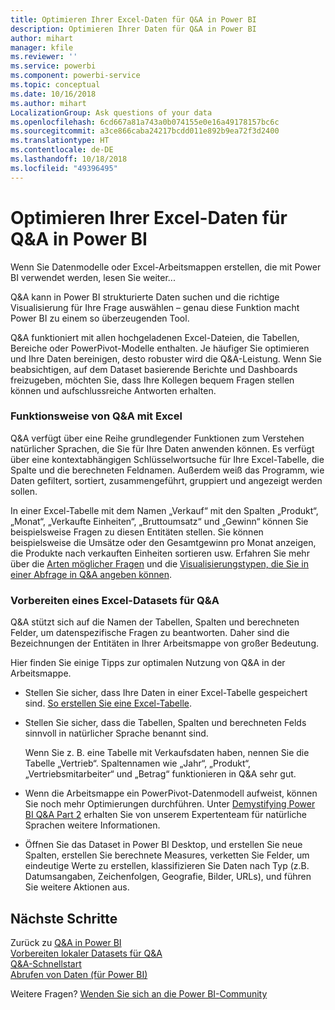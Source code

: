 ```yaml
---
title: Optimieren Ihrer Excel-Daten für Q&A in Power BI
description: Optimieren Ihrer Daten für Q&A in Power BI
author: mihart
manager: kfile
ms.reviewer: ''
ms.service: powerbi
ms.component: powerbi-service
ms.topic: conceptual
ms.date: 10/16/2018
ms.author: mihart
LocalizationGroup: Ask questions of your data
ms.openlocfilehash: 6cd667a81a743a0b074155e0e16a49178157bc6c
ms.sourcegitcommit: a3ce866caba24217bcdd011e892b9ea72f3d2400
ms.translationtype: HT
ms.contentlocale: de-DE
ms.lasthandoff: 10/18/2018
ms.locfileid: "49396495"
---
```

# <a name="how-to-make-your-excel-data-work-well-with-qa-in-power-bi"></a>Optimieren Ihrer Excel-Daten für Q&A in Power BI
Wenn Sie Datenmodelle oder Excel-Arbeitsmappen erstellen, die mit Power BI verwendet werden, lesen Sie weiter...

Q&A kann in Power BI strukturierte Daten suchen und die richtige Visualisierung für Ihre Frage auswählen – genau diese Funktion macht Power BI zu einem so überzeugenden Tool.   

Q&A funktioniert mit allen hochgeladenen Excel-Dateien, die Tabellen, Bereiche oder PowerPivot-Modelle enthalten. Je häufiger Sie optimieren und Ihre Daten bereinigen, desto robuster wird die Q&A-Leistung.  Wenn Sie beabsichtigen, auf dem Dataset basierende Berichte und Dashboards freizugeben, möchten Sie, dass Ihre Kollegen bequem Fragen stellen können und aufschlussreiche Antworten erhalten.

### <a name="how-qa-works-with-excel"></a>Funktionsweise von Q&A mit Excel
Q&A verfügt über eine Reihe grundlegender Funktionen zum Verstehen natürlicher Sprachen, die Sie für Ihre Daten anwenden können. Es verfügt über eine kontextabhängigen Schlüsselwortsuche für Ihre Excel-Tabelle, die Spalte und die berechneten Feldnamen. Außerdem weiß das Programm, wie Daten gefiltert, sortiert, zusammengeführt, gruppiert und angezeigt werden sollen. 

In einer Excel-Tabelle mit dem Namen „Verkauf“ mit den Spalten „Produkt“, „Monat“, „Verkaufte Einheiten“, „Bruttoumsatz“ und „Gewinn“ können Sie beispielsweise Fragen zu diesen Entitäten stellen.  Sie können beispielsweise die Umsätze oder den Gesamtgewinn pro Monat anzeigen, die Produkte nach verkauften Einheiten sortieren usw. Erfahren Sie mehr über die [Arten möglicher Fragen](consumer/end-user-q-and-a.md) und die [Visualisierungstypen, die Sie in einer Abfrage in Q&A angeben können](visuals/power-bi-visualization-types-for-reports-and-q-and-a.md).

### <a name="prepare-an-excel-dataset-for-qa"></a>Vorbereiten eines Excel-Datasets für Q&A
Q&A stützt sich auf die Namen der Tabellen, Spalten und berechneten Felder, um datenspezifische Fragen zu beantworten. Daher sind die Bezeichnungen der Entitäten in Ihrer Arbeitsmappe von großer Bedeutung.

Hier finden Sie einige Tipps zur optimalen Nutzung von Q&A in der Arbeitsmappe.

* Stellen Sie sicher, dass Ihre Daten in einer Excel-Tabelle gespeichert sind. [So erstellen Sie eine Excel-Tabelle](https://support.office.com/article/Create-an-Excel-table-in-a-worksheet-e81aa349-b006-4f8a-9806-5af9df0ac664?ui=en-US&rs=en-US&ad=US).
* Stellen Sie sicher, dass die Tabellen, Spalten und berechneten Felds sinnvoll in natürlicher Sprache benannt sind.
  
  Wenn Sie z. B. eine Tabelle mit Verkaufsdaten haben, nennen Sie die Tabelle „Vertrieb“. Spaltennamen wie „Jahr“, „Produkt“, „Vertriebsmitarbeiter“ und „Betrag“ funktionieren in Q&A sehr gut.

* Wenn die Arbeitsmappe ein PowerPivot-Datenmodell aufweist, können Sie noch mehr Optimierungen durchführen. Unter [Demystifying Power BI Q&A Part 2](http://blogs.msdn.com/b/powerbi/archive/2014/02/27/demystifying-power-bi-q-amp-a-part-2.aspx) erhalten Sie von unserem Expertenteam für natürliche Sprachen weitere Informationen.

* Öffnen Sie das Dataset in Power BI Desktop, und erstellen Sie neue Spalten, erstellen Sie berechnete Measures, verketten Sie Felder, um eindeutige Werte zu erstellen, klassifizieren Sie Daten nach Typ (z.B. Datumsangaben, Zeichenfolgen, Geografie, Bilder, URLs), und führen Sie weitere Aktionen aus.

## <a name="next-steps"></a>Nächste Schritte
Zurück zu [Q&A in Power BI](consumer/end-user-q-and-a.md)  
[Vorbereiten lokaler Datasets für Q&A](service-q-and-a-direct-query.md)   
[Q&A-Schnellstart](power-bi-visualization-introduction-to-q-and-a.md)  
[Abrufen von Daten (für Power BI)](service-get-data.md)  

Weitere Fragen? [Wenden Sie sich an die Power BI-Community](http://community.powerbi.com/)

